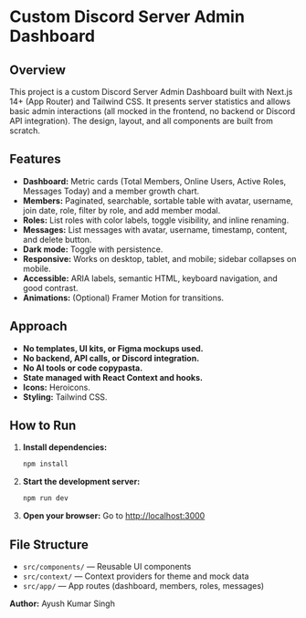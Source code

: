 # Custom Discord Server Admin Dashboard

## Overview
This project is a custom Discord Server Admin Dashboard built with Next.js 14+ (App Router) and Tailwind CSS. It presents server statistics and allows basic admin interactions (all mocked in the frontend, no backend or Discord API integration). The design, layout, and all components are built from scratch.

## Features
- **Dashboard:** Metric cards (Total Members, Online Users, Active Roles, Messages Today) and a member growth chart.
- **Members:** Paginated, searchable, sortable table with avatar, username, join date, role, filter by role, and add member modal.
- **Roles:** List roles with color labels, toggle visibility, and inline renaming.
- **Messages:** List messages with avatar, username, timestamp, content, and delete button.
- **Dark mode:** Toggle with persistence.
- **Responsive:** Works on desktop, tablet, and mobile; sidebar collapses on mobile.
- **Accessible:** ARIA labels, semantic HTML, keyboard navigation, and good contrast.
- **Animations:** (Optional) Framer Motion for transitions.

## Approach
- **No templates, UI kits, or Figma mockups used.**
- **No backend, API calls, or Discord integration.**
- **No AI tools or code copypasta.**
- **State managed with React Context and hooks.**
- **Icons:** Heroicons.
- **Styling:** Tailwind CSS.

## How to Run
1. **Install dependencies:**
   ```sh
   npm install
   ```
2. **Start the development server:**
   ```sh
   npm run dev
   ```
3. **Open your browser:**
   Go to [http://localhost:3000](http://localhost:3000)

## File Structure
- `src/components/` — Reusable UI components
- `src/context/` — Context providers for theme and mock data
- `src/app/` — App routes (dashboard, members, roles, messages)


**Author:** Ayush Kumar Singh
